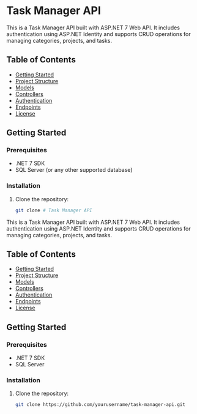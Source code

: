 # Task Manager API

This is a Task Manager API built with ASP.NET 7 Web API. It includes authentication using ASP.NET Identity and supports CRUD operations for managing categories, projects, and tasks.

## Table of Contents
- [Getting Started](#getting-started)
- [Project Structure](#project-structure)
- [Models](#models)
- [Controllers](#controllers)
- [Authentication](#authentication)
- [Endpoints](#endpoints)
- [License](#license)

## Getting Started

### Prerequisites
- .NET 7 SDK
- SQL Server (or any other supported database)

### Installation
1. Clone the repository:
   ```sh
   git clone # Task Manager API

This is a Task Manager API built with ASP.NET 7 Web API. It includes authentication using ASP.NET Identity and supports CRUD operations for managing categories, projects, and tasks.

## Table of Contents
- [Getting Started](#getting-started)
- [Project Structure](#project-structure)
- [Models](#models)
- [Controllers](#controllers)
- [Authentication](#authentication)
- [Endpoints](#endpoints)
- [License](#license)

## Getting Started

### Prerequisites
- .NET 7 SDK
- SQL Server

### Installation
1. Clone the repository:
   ```sh
   git clone https://github.com/yourusername/task-manager-api.git
